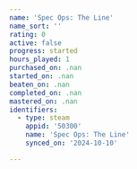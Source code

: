 ```yaml
---
name: 'Spec Ops: The Line'
name_sort: ''
rating: 0
active: false
progress: started
hours_played: 1
purchased_on: .nan
started_on: .nan
beaten_on: .nan
completed_on: .nan
mastered_on: .nan
identifiers:
  - type: steam
    appid: '50300'
    name: 'Spec Ops: The Line'
    synced_on: '2024-10-10'

---
```

